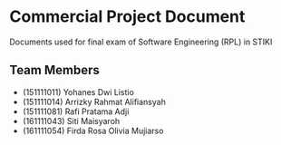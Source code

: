 # Commercial Project Document

Documents used for final exam of Software Engineering (RPL) in STIKI

## Team Members
* (151111011) Yohanes Dwi Listio
* (151111014) Arrizky Rahmat Alifiansyah
* (151111081) Rafi Pratama Adji
* (161111043) Siti Maisyaroh
* (161111054) Firda Rosa Olivia Mujiarso
